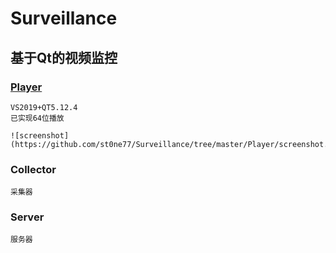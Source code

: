 # Surveillance

## 基于Qt的视频监控

###	[Player](https://github.com/st0ne77/Surveillance/tree/master/Player)
	VS2019+QT5.12.4  
	已实现64位播放
	
	![screenshot](https://github.com/st0ne77/Surveillance/tree/master/Player/screenshot.png)
### Collector
	采集器
	
###	Server
	服务器
